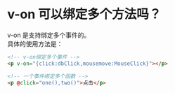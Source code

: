 # v-on 可以绑定多个方法吗？

v-on 是支持绑定多个事件的。  
具体的使用方法是：

```html
<!-- v-on绑定多个事件 -->
<p v-on="{click:dbClick,mousemove:MouseClick}"></p>

<!-- 一个事件绑定多个函数 -->
<p @click="one(),two()">点击</p>
```
